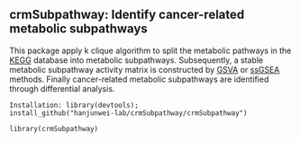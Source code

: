 ## crmSubpathway: Identify cancer-related metabolic subpathways

This package apply k clique algorithm to split the metabolic pathways in the [KEGG]() database into metabolic subpathways. Subsequently, a stable metabolic subpathway activity matrix is constructed by [GSVA]() or [ssGSEA]() methods. Finally cancer-related metabolic subpathways are identified through differential analysis.

```
Installation: library(devtools); 
install_github("hanjunwei-lab/crmSubpathway/crmSubpathway")

library(crmSubpathway)
```

